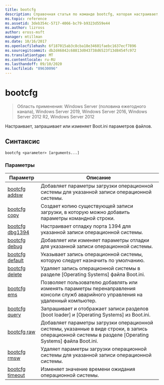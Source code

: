 ```yaml
---
title: bootcfg
description: Справочная статья по команде bootcfg, которая настраивает, запрашивает или изменяет Boot.ini параметры файлов.
ms.topic: reference
ms.assetid: 3deb354c-5717-4066-bc79-b9323d559e44
ms.author: lizross
author: eross-msft
manager: mtillman
ms.date: 10/16/2017
ms.openlocfilehash: 6f187015ab3c8cba18e34601faebc1637ecf7896
ms.sourcegitcommit: db2d46842c68813d043738d6523f13d8454fc972
ms.translationtype: MT
ms.contentlocale: ru-RU
ms.lasthandoff: 09/10/2020
ms.locfileid: "89630096"
---
```

# <a name="bootcfg"></a>bootcfg

> Область применения: Windows Server (половина ежегодного канала), Windows Server 2019, Windows Server 2016, Windows Server 2012 R2, Windows Server 2012

Настраивает, запрашивает или изменяет Boot.ini параметров файлов.

## <a name="syntax"></a>Синтаксис

```
bootcfg <parameter> [arguments...]
```

### <a name="parameters"></a>Параметры

| Параметр | Описание |
| --------- | ----------- |
| [bootcfg addsw](bootcfg-addsw.md) | Добавляет параметры загрузки операционной системы для указанной записи операционной системы. |
| [bootcfg copy](bootcfg-copy.md) | Создает копию существующей записи загрузки, в которую можно добавить параметры командной строки. |
| [bootcfg dbg1394](bootcfg-dbg1394.md) | Настраивает отладку порта 1394 для указанной записи операционной системы. |
| [bootcfg debug](bootcfg-debug.md) | Добавляет или изменяет параметры отладки для указанной записи операционной системы. |
| [bootcfg default](bootcfg-default.md) | Указывает запись операционной системы, которую следует назначить по умолчанию. |
| [bootcfg delete](bootcfg-delete.md) | Удаляет запись операционной системы в разделе [Operating Systems] файла Boot.ini. |
| [bootcfg ems](bootcfg-ems.md) | Позволяет пользователю добавлять или изменять параметры перенаправления консоли служб аварийного управления на удаленный компьютер. |
| [bootcfg query](bootcfg-query.md) | Запрашивает и отображает записи разделов [boot loader] и [Operating Systems] из Boot.ini. |
| [bootcfg raw](bootcfg-raw.md) | Добавляет параметры загрузки операционной системы, указанные в виде строки, в запись операционной системы в разделе [Operating Systems] файла Boot.ini. |
| [bootcfg rmsw](bootcfg-rmsw.md) | Удаляет параметры загрузки операционной системы для указанной записи операционной системы. |
| [bootcfg timeout](bootcfg-timeout.md) | Изменяет значение времени ожидания операционной системы. |
